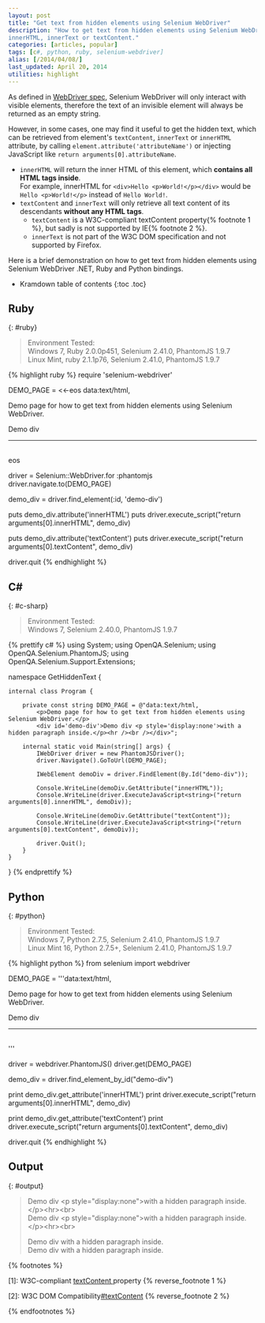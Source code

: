 ```yaml
---
layout: post
title: "Get text from hidden elements using Selenium WebDriver"
description: "How to get text from hidden elements using Selenium WebDriver .NET, Ruby and Python bindings, using attribute
innerHTML, innerText or textContent."
categories: [articles, popular]
tags: [c#, python, ruby, selenium-webdriver]
alias: [/2014/04/08/]
last_updated: April 20, 2014
utilities: highlight
---
```

As defined in [WebDriver spec](http://www.w3.org/TR/webdriver/#interactable),
Selenium WebDriver will only interact with visible elements,
therefore the text of an invisible element will always be returned as an empty string.

However, in some cases, one may find it useful to get the hidden text,
which can be retrieved from element's `textContent`, `innerText` or `innerHTML` attribute,
by calling `element.attribute('attributeName')` or injecting JavaScript like `return arguments[0].attributeName`.

- `innerHTML` will return the inner HTML of this element, which **contains all HTML tags inside**.<br />
   For example, innerHTML for `<div>Hello <p>World!</p></div>` would be `Hello <p>World!</p>` instead of `Hello World!`.
- `textContent` and `innerText` will only retrieve all text content of its descendants **without any HTML tags**.
    + `textContent` is a W3C-compliant textContent property{% footnote 1 %}, but sadly is not supported by IE{% footnote 2 %}.
    + `innerText` is not part of the W3C DOM specification and not supported by Firefox.

Here is a brief demonstration on how to get text from hidden elements using Selenium WebDriver .NET, Ruby and Python bindings.

* Kramdown table of contents
{:toc .toc}

## Ruby
{: #ruby}

> Environment Tested:<br/>
> Windows 7, Ruby 2.0.0p451, Selenium 2.41.0, PhantomJS 1.9.7<br />
> Linux Mint, ruby 2.1.1p76, Selenium 2.41.0, PhantomJS 1.9.7

{% highlight ruby %}
require 'selenium-webdriver'

DEMO_PAGE = <<-eos
    data:text/html,
    <p>Demo page for how to get text from hidden elements using Selenium WebDriver.</p>
    <div id='demo-div'>Demo div <p style='display:none'>with a hidden paragraph inside.</p><hr /><br /></div>
eos

driver = Selenium::WebDriver.for :phantomjs
driver.navigate.to(DEMO_PAGE)

demo_div = driver.find_element(:id, 'demo-div')

puts demo_div.attribute('innerHTML')
puts driver.execute_script("return arguments[0].innerHTML", demo_div)

puts demo_div.attribute('textContent')
puts driver.execute_script("return arguments[0].textContent", demo_div)

driver.quit
{% endhighlight %}

## C&#35;
{: #c-sharp}

> Environment Tested:<br/>
> Windows 7, Selenium 2.40.0, PhantomJS 1.9.7

{% prettify c# %}
using System;
using OpenQA.Selenium;
using OpenQA.Selenium.PhantomJS;
using OpenQA.Selenium.Support.Extensions;

namespace GetHiddenText {

    internal class Program {

        private const string DEMO_PAGE = @"data:text/html,
            <p>Demo page for how to get text from hidden elements using Selenium WebDriver.</p>
            <div id='demo-div'>Demo div <p style='display:none'>with a hidden paragraph inside.</p><hr /><br /></div>";

        internal static void Main(string[] args) {
            IWebDriver driver = new PhantomJSDriver();
            driver.Navigate().GoToUrl(DEMO_PAGE);

            IWebElement demoDiv = driver.FindElement(By.Id("demo-div"));

            Console.WriteLine(demoDiv.GetAttribute("innerHTML"));
            Console.WriteLine(driver.ExecuteJavaScript<string>("return arguments[0].innerHTML", demoDiv));

            Console.WriteLine(demoDiv.GetAttribute("textContent"));
            Console.WriteLine(driver.ExecuteJavaScript<string>("return arguments[0].textContent", demoDiv));

            driver.Quit();
        }
    }
}
{% endprettify %}

## Python
{: #python}

> Environment Tested:<br/>
> Windows 7, Python 2.7.5, Selenium 2.41.0, PhantomJS 1.9.7<br/>
> Linux Mint 16, Python 2.7.5+, Selenium 2.41.0, PhantomJS 1.9.7

{% highlight python %}
from selenium import webdriver

DEMO_PAGE = '''data:text/html,
    <p>Demo page for how to get text from hidden elements using Selenium WebDriver.</p>
    <div id='demo-div'>Demo div <p style='display:none'>with a hidden paragraph inside.</p><hr /><br /></div>'''

driver = webdriver.PhantomJS()
driver.get(DEMO_PAGE)

demo_div = driver.find_element_by_id("demo-div")

print demo_div.get_attribute('innerHTML')
print driver.execute_script("return arguments[0].innerHTML", demo_div)

print demo_div.get_attribute('textContent')
print driver.execute_script("return arguments[0].textContent", demo_div)

driver.quit
{% endhighlight %}

## Output
{: #output}

>Demo div &lt;p style="display:none">with a hidden paragraph inside.&lt;/p>&lt;hr>&lt;br><br />
>Demo div &lt;p style="display:none">with a hidden paragraph inside.&lt;/p>&lt;hr>&lt;br><br />
>
>Demo div with a hidden paragraph inside.<br />
>Demo div with a hidden paragraph inside.

{% footnotes %}
<p id="footnote-1">
[1]: W3C-compliant <a href="http://www.w3.org/TR/2004/REC-DOM-Level-3-Core-20040407/core.html#Node3-textContent">textContent </a>property
{% reverse_footnote 1 %}
</p>
<p id="footnote-2">
[2]: W3C DOM Compatibility<a href="http://www.quirksmode.org/dom/w3c_html.html#t07">#textContent</a>
{% reverse_footnote 2 %}
</p>
{% endfootnotes %}